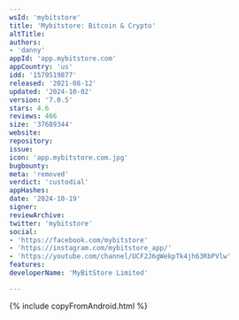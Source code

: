 ```yaml
---
wsId: 'mybitstore'
title: 'Mybitstore: Bitcoin & Crypto'
altTitle: 
authors:
- 'danny'
appId: 'app.mybitstore.com'
appCountry: 'us'
idd: '1579519877'
released: '2021-08-12'
updated: '2024-10-02'
version: '7.0.5'
stars: 4.6
reviews: 466
size: '37689344'
website: 
repository: 
issue: 
icon: 'app.mybitstore.com.jpg'
bugbounty: 
meta: 'removed'
verdict: 'custodial'
appHashes: 
date: '2024-10-19'
signer: 
reviewArchive: 
twitter: 'mybitstore'
social:
- 'https://facebook.com/mybitstore'
- 'https://instagram.com/mybitstore_app/'
- 'https://youtube.com/channel/UCF2J6gWekpTk4jh63RbPVlw'
features: 
developerName: 'MyBitStore Limited'

---
```


{% include copyFromAndroid.html %}

